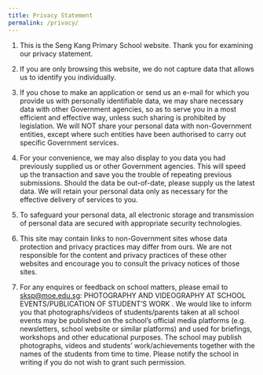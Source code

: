 ```yaml
---
title: Privacy Statement
permalink: /privacy/
---
```

1. This is the Seng Kang Primary School website. Thank you for examining our privacy statement. 

2. If you are only browsing this website, we do not capture data that allows us to identify you individually. 

3. If you chose to make an application or send us an e-mail for which you provide us with personally identifiable data, we may share necessary data with other Government agencies, so as to serve you in a most efficient and effective way, unless such sharing is prohibited by legislation. We will NOT share your personal data with non-Government entities, except where such entities have been authorised to carry out specific Government services. 

4. For your convenience, we may also display to you data you had previously supplied us or other Government agencies. This will speed up the transaction and save you the trouble of repeating previous submissions. Should the data be out-of-date, please supply us the latest data. We will retain your personal data only as necessary for the effective delivery of services to you. 

5. To safeguard your personal data, all electronic storage and transmission of personal data are secured with appropriate security technologies. 

6. This site may contain links to non-Government sites whose data protection and privacy practices may differ from ours. We are not responsible for the content and privacy practices of these other websites and encourage you to consult the privacy notices of those sites. 

7. For any enquires or feedback on school matters, please email to sksp@moe.edu.sg: PHOTOGRAPHY AND VIDEOGRAPHY AT SCHOOL EVENTS/PUBLICATION OF STUDENT’S WORK . We would like to inform you that photographs/videos of students/parents taken at all school events may be published on the school’s official media platforms (e.g. newsletters, school website or similar platforms) and used for briefings, workshops and other educational purposes. The school may publish photographs, videos and students’ work/achievements together with the names of the students from time to time. Please notify the school in writing if you do not wish to grant such permission.